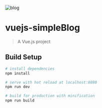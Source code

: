 ![blog](https://user-images.githubusercontent.com/13827656/27824291-a10c38ee-60b4-11e7-8179-a826b160f869.jpg)

# vuejs-simpleBlog

> A Vue.js project

## Build Setup

``` bash
# install dependencies
npm install

# serve with hot reload at localhost:8080
npm run dev

# build for production with minification
npm run build
```

